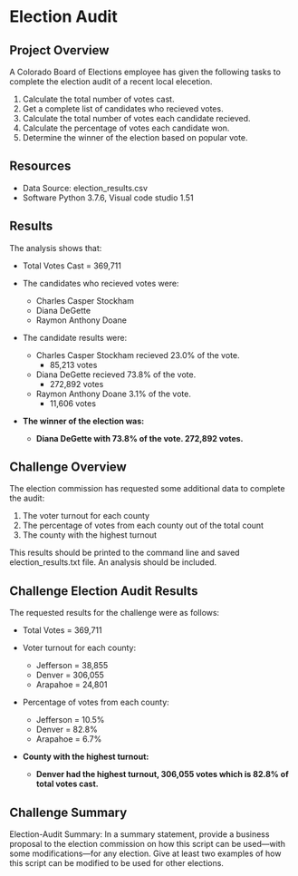 # Election Audit

## Project Overview
A Colorado Board of Elections employee has given the following tasks to complete the election audit of a recent local elecetion.

1. Calculate the total number of votes cast.
2. Get a complete list of candidates who recieved votes.
3. Calculate the total number of votes each candidate recieved.
4. Calculate the percentage of votes each candidate won.
5. Determine the winner of the election based on popular vote.

## Resources
- Data Source: election_results.csv
- Software Python 3.7.6, Visual code studio 1.51

## Results
The analysis shows that:
- Total Votes Cast = 369,711
- The candidates who recieved votes were:
  - Charles Casper Stockham
  - Diana DeGette  
  - Raymon Anthony Doane
  
- The candidate results were:
  - Charles Casper Stockham recieved 23.0% of the vote.
    -   85,213 votes
  - Diana DeGette recieved 73.8% of the vote.
    -  272,892 votes
  - Raymon Anthony Doane 3.1% of the vote.
    -  11,606 votes
  
- **The winner of the election was:**
    - **Diana DeGette with 73.8% of the vote. 272,892 votes.**

## Challenge Overview

The election commission has requested some additional data to complete the audit:

1. The voter turnout for each county
2. The percentage of votes from each county out of the total count
3. The county with the highest turnout

This results should be printed to the command line and saved election_results.txt file.  An analysis should be included.

## Challenge Election Audit Results

The requested results for the challenge were as follows:

- Total Votes = 369,711

- Voter turnout for each county:
    - Jefferson = 38,855
    - Denver = 306,055
    - Arapahoe = 24,801

- Percentage of votes from each county:
    - Jefferson = 10.5% 
    - Denver = 82.8% 
    - Arapahoe = 6.7%

- **County with the highest turnout:**
    - **Denver had the highest turnout, 306,055 votes which is 82.8% of total votes cast.**

## Challenge Summary

Election-Audit Summary: In a summary statement, provide a business proposal to the election commission on how this script can be used—with some modifications—for any election. Give at least two examples of how this script can be modified to be used for other elections.